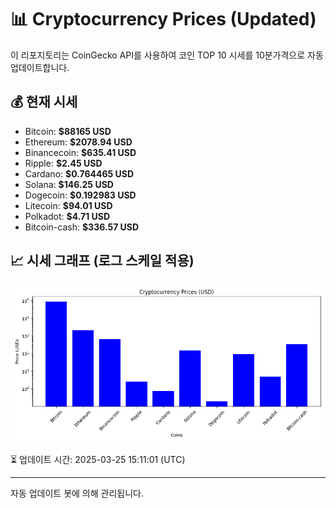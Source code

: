
# 📊 Cryptocurrency Prices (Updated)

이 리포지토리는 CoinGecko API를 사용하여 코인 TOP 10 시세를 10분가격으로 자동 업데이트합니다.

## 💰 현재 시세
- Bitcoin: **$88165 USD**
- Ethereum: **$2078.94 USD**
- Binancecoin: **$635.41 USD**
- Ripple: **$2.45 USD**
- Cardano: **$0.764465 USD**
- Solana: **$146.25 USD**
- Dogecoin: **$0.192983 USD**
- Litecoin: **$94.01 USD**
- Polkadot: **$4.71 USD**
- Bitcoin-cash: **$336.57 USD**

## 📈 시세 그래프 (로그 스케일 적용)
![Crypto Prices](crypto_prices.png)

⏳ 업데이트 시간: 2025-03-25 15:11:01 (UTC)

---
자동 업데이트 봇에 의해 관리됩니다.
